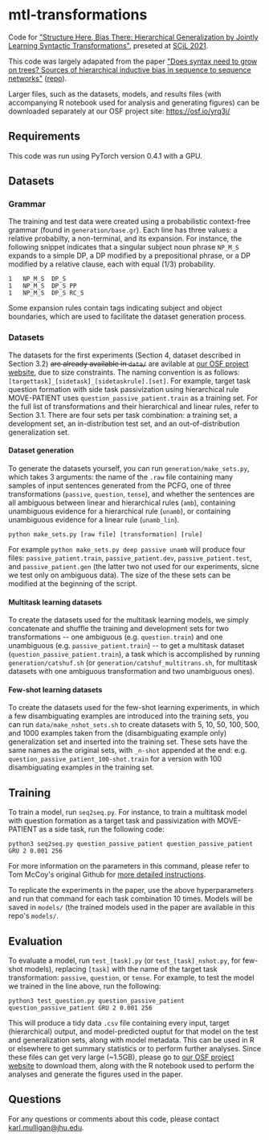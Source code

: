 # mtl-transformations
Code for ["Structure Here, Bias There: Hierarchical Generalization by Jointly Learning Syntactic Transformations"](https://scholarworks.umass.edu/scil/vol4/iss1/13/), preseted at [SCiL 2021](https://www.scil2021.org). 

This code was largely adapated from the paper ["Does syntax need to grow on trees? Sources of hierarchical inductive bias in sequence to sequence networks"](https://www.mitpressjournals.org/doi/pdf/10.1162/tacl_a_00304) ([repo](https://github.com/tommccoy1/rnn-hierarchical-biases)). 

Larger files, such as the datasets, models, and results files (with accompanying R notebook used for analysis and generating figures) can be downloaded separately at our OSF project site: https://osf.io/yrq3j/ 

## Requirements
This code was run using PyTorch version 0.4.1 with a GPU.

## Datasets

### Grammar 

The training and test data were created using a probabilistic context-free grammar (found in `generation/base.gr`). Each line has three values: a relative probabilty, a non-terminal, and its expansion. For instance, the following snippet indicates that a singular subject noun phrase `NP_M_S` expands to a simple DP, a DP modified by a prepositional phrase, or a DP modified by a relative clause, each with equal (1/3) probability.
```
1   NP_M_S  DP_S
1   NP_M_S  DP_S PP
1   NP_M_S  DP_S RC_S
```
Some expansion rules contain tags indicating subject and object boundaries, which are used to facilitate the dataset generation process.

### Datasets

The datasets for the first experiments (Section 4, dataset described in Section 3.2) ~~are already available in `data/`~~ are avilable at [our OSF project website](https://osf.io/yrq3j/), due to size constraints. The naming convention is as follows: `[targettask]_[sidetask]_[sidetaskrule].[set]`. For example, target task question formation with side task passivization using hierarchical rule MOVE-PATIENT uses `question_passive_patient.train` as a training set. For the full list of transformations and their hierarchical and linear rules, refer to Section 3.1. There are four sets per task combination: a training set, a development set, an in-distribution test set, and an out-of-distribution generalization set.

#### Dataset generation
To generate the datasets yourself, you can run `generation/make_sets.py`, which takes 3 arguments: the name of the `.raw` file containing many samples of input sentences generated from the PCFG, one of three transformations (`passive`, `question`, `tense`), and whether the sentences are all ambiguous between linear and hierarchical rules (`amb`), containing unambiguous evidence for a hierarchical rule (`unamb`), or containing unambiguous evidence for a linear rule (`unamb_lin`). 
```
python make_sets.py [raw file] [transformation] [rule]
```
For example `python make_sets.py deep passive unamb` will produce four files: `passive_patient.train`, `passive_patient.dev`, `passive_patient.test`, and `passive_patient.gen` (the latter two not used for our experiments, sicne we test only on ambiguous data). The size of the these sets can be modified at the beginning of the script.

#### Multitask learning datasets
To create the datasets used for the multitask learning models, we simply concatenate and shuffle the training and development sets for two transformations -- one ambiguous (e.g. `question.train`) and one unambiguous (e.g. `passive_patient.train`) -- to get a multitask dataset (`question_passive_patient.train`), a task which is accomplished by running `generation/catshuf.sh` (or `generation/catshuf_multitrans.sh`, for multitask datasets with one ambiguous transformation and two unambiguous ones). 

#### Few-shot learning datasets
To create the datasets used for the few-shot learning experiments, in which a few disambiguating examples are introduced into the training sets, you can run `data/make_nshot_sets.sh` to create datasets with 5, 10, 50, 100, 500, and 1000 examples taken from the (disambiguating example only) generalization set and inserted into the training set. These sets have the same names as the original sets, with `_n-shot` appended at the end: e.g. `question_passive_patient_100-shot.train` for a version with 100 disambiguating examples in the training set.


## Training
To train a model, run `seq2seq.py`. For instance, to train a multitask model with question formation as a target task and passivization with MOVE-PATIENT as a side task, run the following code:

```
python3 seq2seq.py question_passive_patient question_passive_patient GRU 2 0.001 256
```

For more information on the parameters in this command, please refer to Tom McCoy's original Github for [more detailed instructions](https://github.com/tommccoy1/rnn-hierarchical-biases#basic-description-of-the-code).

To replicate the experiments in the paper, use the above hyperparameters and run that command for each task combination 10 times. Models will be saved in `models/` (the trained models used in the paper are available in this repo's `models/`. 

## Evaluation
To evaluate a model, run `test_[task].py` (or `test_[task]_nshot.py`, for few-shot models), replacing `[task]` with the name of the target task transformation: `passive`, `question`, or `tense`. For example, to test the model we trained in the line above, run the following:

```
python3 test_question.py question_passive_patient question_passive_patient GRU 2 0.001 256
```

This will produce a tidy data `.csv` file containing every input, target (hierarchical) output, and model-predicted ouptut for that model on the test and generalization sets, along with model metadata. This can be used in R or elsewhere to get summary statistics or to perform further analyses. Since these files can get very large (~1.5GB), please go to [our OSF project website](https://osf.io/yrq3j/) to download them, along with the R notebook used to perform the analyses and generate the figures used in the paper.

## Questions

For any questions or comments about this code, please contact [karl.mulligan@jhu.edu](mailto:karl.mulligan@jhu.edu). 
